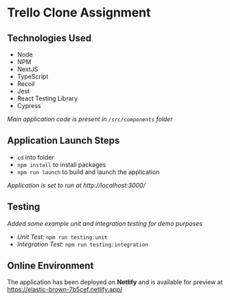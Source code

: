 # Trello Clone Assignment

## Technologies Used
- Node
- NPM
- NextJS
- TypeScript
- Recoil
- Jest
- React Testing Library
- Cypress

*Main application code is present in `/src/components` folder*

## Application Launch Steps
- `cd` into folder
- `npm install` to install packages
- `npm run launch` to build and launch the application

*Application is set to run at http://localhost:3000/*

## Testing
*Added some example unit and integration testing for demo purposes*
- *Unit Test*: `npm run testing:unit`
- *Integration Test*: `npm run testing:integration`

## Online Environment
The application has been deployed on **Netlify** and is available for preview at https://elastic-brown-7b5cef.netlify.app/
